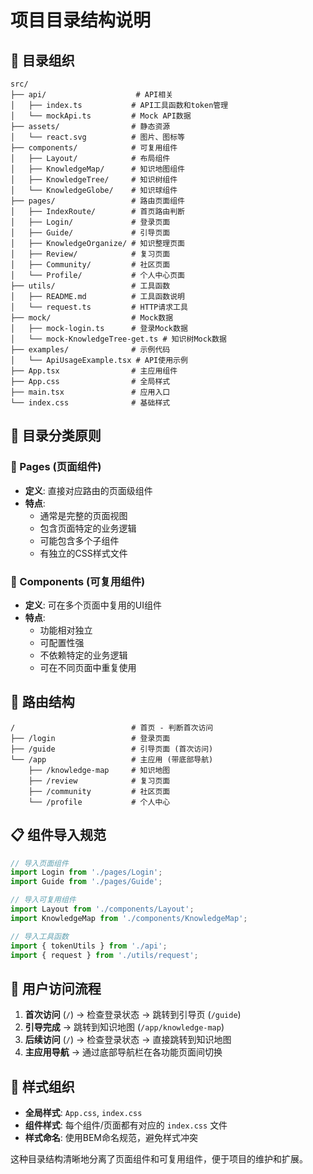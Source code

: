 # 项目目录结构说明

## 📁 目录组织

```
src/
├── api/                    # API相关
│   ├── index.ts           # API工具函数和token管理
│   └── mockApi.ts         # Mock API数据
├── assets/                # 静态资源
│   └── react.svg          # 图片、图标等
├── components/            # 可复用组件
│   ├── Layout/            # 布局组件
│   ├── KnowledgeMap/      # 知识地图组件
│   ├── KnowledgeTree/     # 知识树组件
│   └── KnowledgeGlobe/    # 知识球组件
├── pages/                 # 路由页面组件
│   ├── IndexRoute/        # 首页路由判断
│   ├── Login/             # 登录页面
│   ├── Guide/             # 引导页面
│   ├── KnowledgeOrganize/ # 知识整理页面
│   ├── Review/            # 复习页面
│   ├── Community/         # 社区页面
│   └── Profile/           # 个人中心页面
├── utils/                 # 工具函数
│   ├── README.md          # 工具函数说明
│   └── request.ts         # HTTP请求工具
├── mock/                  # Mock数据
│   ├── mock-login.ts      # 登录Mock数据
│   └── mock-KnowledgeTree-get.ts # 知识树Mock数据
├── examples/              # 示例代码
│   └── ApiUsageExample.tsx # API使用示例
├── App.tsx                # 主应用组件
├── App.css                # 全局样式
├── main.tsx               # 应用入口
└── index.css              # 基础样式
```

## 🎯 目录分类原则

### 📄 Pages (页面组件)
- **定义**: 直接对应路由的页面级组件
- **特点**: 
  - 通常是完整的页面视图
  - 包含页面特定的业务逻辑
  - 可能包含多个子组件
  - 有独立的CSS样式文件

### 🧩 Components (可复用组件)
- **定义**: 可在多个页面中复用的UI组件
- **特点**:
  - 功能相对独立
  - 可配置性强
  - 不依赖特定的业务逻辑
  - 可在不同页面中重复使用

## 🚀 路由结构

```
/                          # 首页 - 判断首次访问
├── /login                 # 登录页面
├── /guide                 # 引导页面 (首次访问)
└── /app                   # 主应用 (带底部导航)
    ├── /knowledge-map     # 知识地图
    ├── /review            # 复习页面
    ├── /community         # 社区页面
    └── /profile           # 个人中心
```

## 📋 组件导入规范

```typescript
// 导入页面组件
import Login from './pages/Login';
import Guide from './pages/Guide';

// 导入可复用组件
import Layout from './components/Layout';
import KnowledgeMap from './components/KnowledgeMap';

// 导入工具函数
import { tokenUtils } from './api';
import { request } from './utils/request';
```

## 🔄 用户访问流程

1. **首次访问** (`/`) → 检查登录状态 → 跳转到引导页 (`/guide`)
2. **引导完成** → 跳转到知识地图 (`/app/knowledge-map`)
3. **后续访问** (`/`) → 检查登录状态 → 直接跳转到知识地图
4. **主应用导航** → 通过底部导航栏在各功能页面间切换

## 🎨 样式组织

- **全局样式**: `App.css`, `index.css`
- **组件样式**: 每个组件/页面都有对应的 `index.css` 文件
- **样式命名**: 使用BEM命名规范，避免样式冲突

这种目录结构清晰地分离了页面组件和可复用组件，便于项目的维护和扩展。
